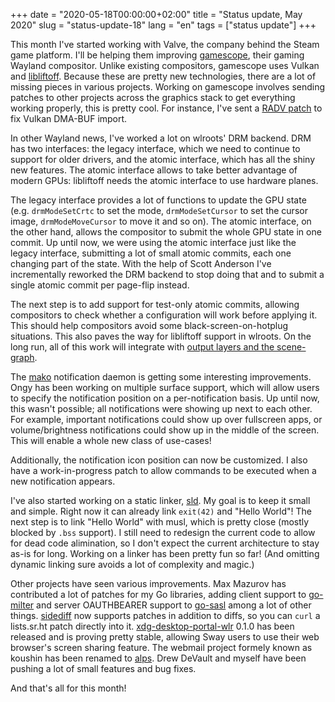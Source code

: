 +++
date = "2020-05-18T00:00:00+02:00"
title = "Status update, May 2020"
slug = "status-update-18"
lang = "en"
tags = ["status update"]
+++

This month I've started working with Valve, the company behind the Steam game
platform. I'll be helping them improving [gamescope], their gaming Wayland
compositor. Unlike existing compositors, gamescope uses Vulkan and [libliftoff].
Because these are pretty new technologies, there are a lot of missing pieces in
various projects. Working on gamescope involves sending patches to other
projects across the graphics stack to get everything working properly, this is
pretty cool. For instance, I've sent a [RADV patch][radv-dmabuf-import] to fix
Vulkan DMA-BUF import.

In other Wayland news, I've worked a lot on wlroots' DRM backend. DRM has two
interfaces: the legacy interface, which we need to continue to support for older
drivers, and the atomic interface, which has all the shiny new features. The
atomic interface allows to take better advantage of modern GPUs: libliftoff
needs the atomic interface to use hardware planes.

The legacy interface provides a lot of functions to update the GPU state (e.g.
`drmModeSetCrtc` to set the mode, `drmModeSetCursor` to set the cursor image,
`drmModeMoveCursor` to move it and so on). The atomic interface, on the other
hand, allows the compositor to submit the whole GPU state in one commit. Up
until now, we were using the atomic interface just like the legacy interface,
submitting a lot of small atomic commits, each one changing part of the state.
With the help of Scott Anderson I've incrementally reworked the DRM backend to
stop doing that and to submit a single atomic commit per page-flip instead.

The next step is to add support for test-only atomic commits, allowing
compositors to check whether a configuration will work before applying it. This
should help compositors avoid some black-screen-on-hotplug situations. This
also paves the way for libliftoff support in wlroots. On the long run, all of
this work will integrate with [output layers and the
scene-graph][wlroots-output-layers-scenegraph].

The [mako] notification daemon is getting some interesting improvements. Ongy
has been working on multiple surface support, which will allow users to specify
the notification position on a per-notification basis. Up until now, this wasn't
possible; all notifications were showing up next to each other. For example,
important notifications could show up over fullscreen apps, or
volume/brightness notifications could show up in the middle of the screen. This
will enable a whole new class of use-cases!

Additionally, the notification icon position can now be customized. I also have
a work-in-progress patch to allow commands to be executed when a new
notification appears.

I've also started working on a static linker, [sld]. My goal is to keep it
small and simple. Right now it can already link `exit(42)` and "Hello World"!
The next step is to link "Hello World" with musl, which is pretty close (mostly
blocked by `.bss` support). I still need to redesign the current code to allow
for dead code alimination, so I don't expect the current architecture to stay
as-is for long. Working on a linker has been pretty fun so far! (And omitting
dynamic linking sure avoids a lot of complexity and magic.)

Other projects have seen various improvements. Max Mazurov has contributed a
lot of patches for my Go libraries, adding client support to [go-milter] and
server OAUTHBEARER support to [go-sasl] among a lot of other things. [sidediff]
now supports patches in addition to diffs, so you can `curl` a lists.sr.ht
patch directly into it. [xdg-desktop-portal-wlr] 0.1.0 has been released and is
proving pretty stable, allowing Sway users to use their web browser's screen
sharing feature. The webmail project formely known as koushin has been renamed
to [alps]. Drew DeVault and myself have been pushing a lot of small features
and bug fixes.

And that's all for this month!

[sld]: https://git.sr.ht/~emersion/sld
[sidediff]: https://git.sr.ht/~emersion/sidediff
[gamescope]: https://github.com/Plagman/gamescope
[libliftoff]: https://github.com/emersion/libliftoff
[radv-dmabuf-import]: https://gitlab.freedesktop.org/mesa/mesa/-/merge_requests/4885
[xdg-desktop-portal-wlr]: https://github.com/emersion/xdg-desktop-portal-wlr
[wlroots-output-layers-scenegraph]: https://github.com/swaywm/wlroots/pull/2165
[alps]: https://sr.ht/~emersion/alps
[mako]: https://github.com/emersion/mako
[go-sasl]: https://github.com/emersion/go-sasl
[go-milter]: https://github.com/emersion/go-milter
